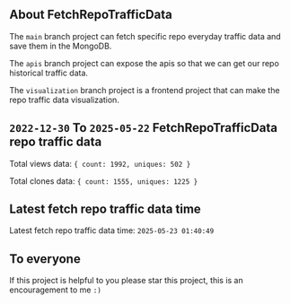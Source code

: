 ## About FetchRepoTrafficData

The `main` branch project can fetch specific repo everyday traffic data and save them in the MongoDB.

The `apis` branch project can expose the apis so that we can get our repo historical traffic data.

The `visualization` branch project is a frontend project that can make the repo traffic data visualization.

## `2022-12-30` To `2025-05-22` FetchRepoTrafficData repo traffic data

Total views data: `{ count: 1992, uniques: 502 }`

Total clones data: `{ count: 1555, uniques: 1225 }`

## Latest fetch repo traffic data time

Latest fetch repo traffic data time: `2025-05-23 01:40:49`

## To everyone

If this project is helpful to you please star this project, this is an encouragement to me `:)`



